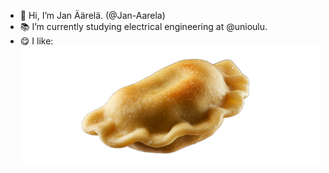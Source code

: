 - 👋 Hi, I’m Jan Äärelä. (@Jan-Aarela)
- 📚️ I’m currently studying electrical engineering at @unioulu.
- 😋 I like: ![alt_text](https://raw.githubusercontent.com/Jan-Aarela/Jan-Aarela/refs/heads/main/nam.png)
<!---
Jan-Aarela/Jan-Aarela is a ✨ special ✨ repository because its `README.md` (this file) appears on your GitHub profile.
You can click the Preview link to take a look at your changes.
--->
